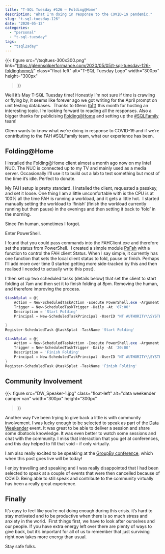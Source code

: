 ```yaml
---
title: "T-SQL Tuesday #126 – Folding@Home"
description: "What I'm doing in response to the COVID-19 pandemic."
slug: "t-sql-tuesday-126"
date: "2020-05-12"
categories:
  - "personal"
  - "t-sql-tuesday"
tags:
  - "tsql2sday"
---
```


{{<
  figure src="/tsqltues-300x300.png"
         link="https://glennsqlperformance.com/2020/05/05/t-sql-tuesday-126-foldinghome//"
         class="float-left"
         alt="T-SQL Tuesday Logo"
         width="300px"
         height="300px"
>}}

Well it’s May T-SQL Tuesday time! Honestly I’m not sure if time is crawling or flying by, it seems like forever ago we got writing for the April prompt on unit testing databases.  Thanks to Glenn ([b](https://glennsqlperformance.com/)|[t](https://twitter.com/GlennAlanBerry)) this month for hosting an interesting topic. I’m looking forward to reading all the responses. Also a bigger thanks for publicising [Folding@Home](https://foldingathome.org/) and setting up the [#SQLFamily](https://stats.foldingathome.org/team/236388) team!

Glenn wants to know what we’re doing in response to COVID-19 and if we’re contributing to the FAH #SQLFamily team, what our experience has been.

## Folding@Home

I installed the Folding@Home client almost a month ago now on my Intel NUC. The NUC is connected up to my TV and mainly used as a media server. Occasionally I’ll use it to build out a lab to test something but most of the time it’s idle. Perfect to donate.

My FAH setup is pretty standard. I installed the client, requested a passkey, and set it loose. One thing I am a little uncomfortable with is the CPU is at 100% all the time FAH is running a workload, and it gets a little hot.  I started manually setting the workload to ‘finish’ (finish the workload currently running but then pause) in the evenings and then setting it back to ‘fold’ in the morning.

Since I’m human, sometimes I forgot.

Enter PowerShell.

I found that you could pass commands into the FAHClient.exe and therefore set the status from PowerShell.  I created a simple module [PsFah](https://github.com/jpomfret/PSFah) with a function to control the FAH client Status. When I say simple, it currently has one function that sets the local client status to fold, pause or finish. Perhaps I’ll add more over time (I started getting more side-tracked by this and then realised I needed to actually write this post).

I then set up two scheduled tasks (details below) that set the client to start folding at 7am and then set it to finish folding at 8pm. Removing the human, and therefore improving the process.

```PowerShell
$taskSplat = @{
    Action = New-ScheduledTaskAction -Execute PowerShell.exe -Argument 'Set-FahStatus -Status Fold'
    Trigger = New-ScheduledTaskTrigger -Daily -At '07:00'
    Description = 'Start Folding'
    Principal = New-ScheduledTaskPrincipal -UserID "NT AUTHORITY\\SYSTEM" -LogonType ServiceAccount -RunLevel Highest

}
Register-ScheduledTask @taskSplat -TaskName 'Start Folding'

$taskSplat = @{
    Action = New-ScheduledTaskAction -Execute PowerShell.exe -Argument 'Set-FahStatus -Status Finish'
    Trigger = New-ScheduledTaskTrigger -Daily -At '20:00'
    Description = 'Finish Folding'
    Principal = New-ScheduledTaskPrincipal -UserID "NT AUTHORITY\\SYSTEM" -LogonType ServiceAccount -RunLevel Highest
}
Register-ScheduledTask @taskSplat -TaskName 'Finish Folding'
```

## Community Involvement

{{<
  figure src="DW_Speaker-1.jpg"
         class="float-left"
         alt="data weekender camper van"
         width="300px"
         height="300px"
>}}

Another way I’ve been trying to give back a little is with community involvement. I was lucky enough to be selected to speak as part of the [Data Weekender](https://www.dataweekender.com/) event. It was great to be able to deliver a session and share some dbatools knowledge. It was even better to watch some sessions and chat with the community. I miss that interaction that you get at conferences, and this day helped to fill that void – if only virtually.

I am also really excited to be speaking at the [GroupBy conference](https://groupby.org/may2020-schedule/), which when this post goes live will be today!

I enjoy travelling and speaking and I was really disappointed that I had been selected to speak at a couple of events that were then cancelled because of COVID. Being able to still speak and contribute to the community virtually has been a really great experience.

## Finally

It’s easy to feel like you’re not doing enough during this crisis. it’s hard to stay motivated and to be productive when there is so much stress and anxiety in the world.  First things first, we have to look after ourselves and our people. If you have extra energy left over there are plenty of ways to give back, but it’s important for all of us to remember that just surviving right now takes more energy than usual.

Stay safe folks.
